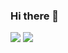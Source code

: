### Hi there 👋

<!--
**mat0904/mat0904** is a ✨ _special_ ✨ repository because its `README.md` (this file) appears on your GitHub profile.

Here are some ideas to get you started:

- 🔭 I’m currently working on ...
- 🌱 I’m currently learning ...
- 👯 I’m looking to collaborate on ...
- 🤔 I’m looking for help with ...
- 💬 Ask me about ...
- 📫 How to reach me: ...
- 😄 Pronouns: ...
- ⚡ Fun fact: ...
-->

<img src="https://github-readme-stats.vercel.app/api?username=mat0904&show_icons=true&count_private=true&theme=gruvbox&hide_border=true&bg_color=2596be" />
<img src="https://github-readme-stats.vercel.app/api/top-langs/?username=mat0904&langs_count=10&layout=compact&theme=gruvbox&hide_border=true&bg_color=2596be" />
